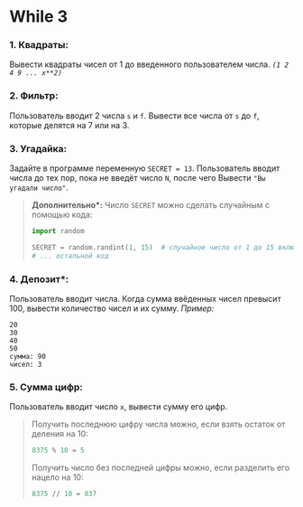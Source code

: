 # While 3
### 1. **Квадраты:**
Вывести квадраты чисел от 1 до введенного пользователем числа. *```(1 2 4 9 ... x**2)```*

### 2. **Фильтр:**
Пользователь вводит 2 числа `s` и `f`. Вывести все числа от `s` до `f`, которые делятся на 7 или на 3.

### 3. **Угадайка:**
Задайте в программе переменную `SECRET = 13`. Пользователь вводит числа до тех пор, пока не введёт число `N`, после чего Вывести `"Вы угадали число"`.
   
   > **Дополнительно\*:**
   > Число `SECRET` можно сделать случайным с помощью кода:
   > 
   > ```python
   > import random
   > 
   > SECRET = random.randint(1, 15)  # случайное число от 1 до 15 включительно
   > # ... остальной код
   > ```

### 4. **Депозит\*:**
Пользователь вводит числа. Когда сумма ввёденных чисел превысит 100, вывести количество чисел и их сумму.
    *Пример:*
   
   ```
   20
   30
   40
   50
   сумма: 90
   чисел: 3
   ```

### 5. **Сумма цифр:**
Пользователь вводит число `x`, вывести сумму его цифр.
   
   > Получить последнюю цифру числа можно, если взять остаток от деления на 10:
   > 
   > ```python
   > 8375 % 10 = 5
   > ```
   > 
   > Получить число без последней цифры можно, если разделить его нацело на 10:
   > 
   > ```python
   > 8375 // 10 = 837
   > ```
